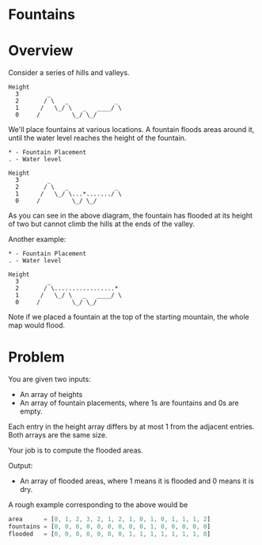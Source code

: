 Fountains
=========

# Overview

Consider a series of hills and valleys.

```
Height
  3        _
  2       / \   _             _
  1      /   \_/ \   _   ____/ \
  0     /         \_/ \_/
```

We'll place fountains at various locations. A fountain floods areas around it, until the water level reaches the height of the fountain.

```
* - Fountain Placement
. - Water level

Height
  3        _
  2       / \   _             _
  1      /   \_/ \...*......./ \
  0     /         \_/ \_/
```

As you can see in the above diagram, the fountain has flooded at its height of two but cannot climb the hills at the ends of the valley.

Another example:

```
* - Fountain Placement
. - Water level

Height
  3        _
  2       / \.................*
  1      /   \_/ \   _   ____/ \
  0     /         \_/ \_/
```

Note if we placed a fountain at the top of the starting mountain, the whole map would flood.

# Problem

You are given two inputs:
* An array of heights
* An array of fountain placements, where 1s are fountains and 0s are empty.

Each entry in the height array differs by at most 1 from the adjacent entries. Both arrays are the same size.

Your job is to compute the flooded areas.

Output:
* An array of flooded areas, where 1 means it is flooded and 0 means it is dry.

A rough example corresponding to the above would be
```js
area      = [0, 1, 2, 3, 2, 1, 2, 1, 0, 1, 0, 1, 1, 1, 2]
fountains = [0, 0, 0, 0, 0, 0, 0, 0, 0, 1, 0, 0, 0, 0, 0]
flooded   = [0, 0, 0, 0, 0, 0, 0, 1, 1, 1, 1, 1, 1, 1, 0]
```


